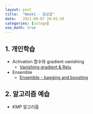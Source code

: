 ```yaml
---
layout: post
title:  "Week1 - 일요일"
date:   2021-08-07 20:01:56
categories: [ustage]
use_math: true
---
```


## 1. 개인학습
* Activation 함수와 gradient vanishing
	* [Vanishing gradient & Relu](https://kyunghyunlim.github.io/study_ai/2021/08/08/Relu.html)
* Ensemble
	* [Ensemble - bagging and boosting](https://kyunghyunlim.github.io/study_ai/2021/08/08/Ensemble.html)
 
## 2. 알고리즘 예습
* KMP 알고리즘
 